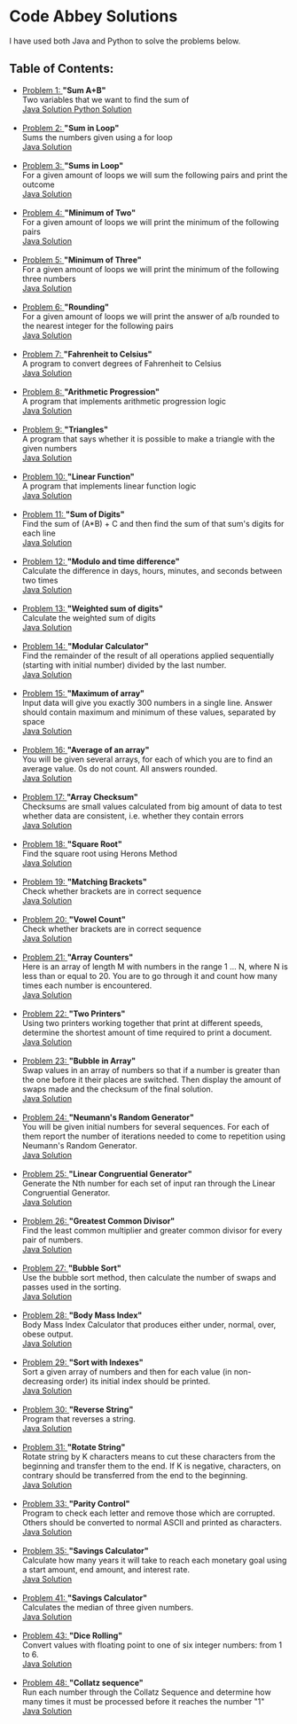 # Code Abbey Solutions

<p> I have used both Java and Python to solve the problems below. </p>

<h2> Table of Contents: </h2>

<p>
  <ul>
   <li> <a href= "http://www.codeabbey.com/index/task_view/sum-of-two" target="_blank" > Problem 1: </a> <b> "Sum A+B" </b> <br> Two variables that we want to find the sum of <br> <a href= "https://www.github.com/meganroche/CodeAbbeySolutions/tree/master/Java/sum_a_b.java" target="_blank" > Java Solution </a> <a href= "https://www.github.com/meganroche/CodeAbbeySolutions/tree/master/Python/SumAB.py" target="_blank" > Python Solution </a> </li> <br>
    
  <li> <a href= "http://www.codeabbey.com/index/task_view/sum-in-loop" target="_blank" > Problem 2: </a> <b> "Sum in Loop" </b> <br> Sums the numbers given using a for loop <br>
         <a href= "https://www.github.com/meganroche/CodeAbbeySolutions/tree/master/Java/SumLoop.java" target="_blank" > Java Solution </a> </li> <br>
         
  <li> <a href= "http://www.codeabbey.com/index/task_view/sums-in-loop" target="_blank" > Problem 3: </a> <b>"Sums in Loop" </b> <br> For a given amount of loops we will sum the following pairs and print the outcome <br>
         <a href= "https://www.github.com/meganroche/CodeAbbeySolutions/tree/master/Java/SumsLoop.java" target="_blank" > Java Solution </a> </li> <br>
     
  <li> <a href= "http://www.codeabbey.com/index/task_view/min-of-two" target="_blank" > Problem 4: </a> <b> "Minimum of Two" </b> <br> For a given amount of loops we will print the minimum of the following pairs <br>
         <a href= "https://www.github.com/meganroche/CodeAbbeySolutions/tree/master/Java/MinimumTwo.java" target="_blank" > Java Solution </a> </li> <br>
         
  <li> <a href= "http://www.codeabbey.com/index/task_view/min-of-three" target="_blank" > Problem 5: </a> <b> "Minimum of Three" </b> <br> For a given amount of loops we will print the minimum of the following three numbers <br>
        <a href= "https://www.github.com/meganroche/CodeAbbeySolutions/tree/master/Java/MinimumThree.java" target="_blank" > Java Solution </a> </li> <br>
        
  <li> <a href= "http://www.codeabbey.com/index/task_view/rounding" target="_blank" > Problem 6: </a> <b> "Rounding" </b> <br>
          For a given amount of loops we will print the answer of a/b rounded to the nearest integer for the following pairs             <br> <a href= "https://www.github.com/meganroche/CodeAbbeySolutions/tree/master/Java/Round.java" target="_blank" > Java Solution </a> </li> <br>
    
  <li> <a href= "http://www.codeabbey.com/index/task_view/fahrenheit-celsius" target="_blank" > Problem 7: </a> <b> "Fahrenheit to Celsius" </b> <br> A program to convert degrees of Fahrenheit to Celsius <br>
        <a href= "https://www.github.com/meganroche/CodeAbbeySolutions/tree/master/Java/FtoC.java" target="_blank" > Java Solution </a> </li> <br>
        
  <li> <a href= "http://www.codeabbey.com/index/task_view/arithmetic-progression" target="_blank" > Problem 8: </a>  <b> "Arithmetic Progression" </b> <br> A program that implements arithmetic progression logic <br>
        <a href= "https://www.github.com/meganroche/CodeAbbeySolutions/tree/master/Java/ArithmeticProgression.java" target="_blank" > Java Solution </a> </li> <br>
 
 <li> <a href= "http://www.codeabbey.com/index/task_view/triangles" target="_blank" > Problem 9: </a> <b> "Triangles" </b> <br> A program that says whether it is possible to make a triangle with the given numbers <br>
        <a href= "https://www.github.com/meganroche/CodeAbbeySolutions/tree/master/Java/Triangles.java" target="_blank" > Java Solution </a> </li> <br>
   
 <li> <a href= "http://www.codeabbey.com/index/task_view/linear-function" target="_blank" > Problem 10: </a> <b> "Linear Function" </b> <br> A program that implements linear function logic <br>
        <a href= "https://www.github.com/meganroche/CodeAbbeySolutions/tree/master/Java/LinearFunction.java" target="_blank" > Java Solution </a> </li> <br>
        
 <li> <a href= "http://www.codeabbey.com/index/task_view/sum-of-digits" target="_blank" > Problem 11: </a> <b> "Sum of Digits" </b> <br> Find the sum of (A*B) + C and then find the sum of that sum's digits for each line <br>
        <a href= "https://www.github.com/meganroche/CodeAbbeySolutions/tree/master/Java/SumDigits.java" target="_blank" > Java Solution </a> </li> <br>
        
 <li> <a href= "http://www.codeabbey.com/index/task_view/modulo-and-time-difference" target="_blank" > Problem 12: </a> <b> "Modulo and time difference" </b> <br> Calculate the difference in days, hours, minutes, and seconds between two times <br>
        <a href= "https://www.github.com/meganroche/CodeAbbeySolutions/tree/master/Java/ModuloTime.java" target="_blank" > Java Solution </a> </li> <br>
        
 <li> <a href= "http://www.codeabbey.com/index/task_view/weighted-sum-of-digits" target="_blank" > Problem 13: </a> <b> "Weighted sum of digits" </b> <br> Calculate the weighted sum of digits <br>
        <a href= "https://www.github.com/meganroche/CodeAbbeySolutions/tree/master/Java/WeightSum.java" target="_blank" > Java Solution </a> </li> <br>
        
 <li> <a href= "http://www.codeabbey.com/index/task_view/modular-calculator" target="_blank" > Problem 14: </a> <b> "Modular Calculator" </b> <br> Find the remainder of the result of all operations applied sequentially (starting with initial number) divided by the last number. <br>
        <a href= "https://www.github.com/meganroche/CodeAbbeySolutions/tree/master/Java/ModularCalc.java" target="_blank" > Java Solution </a> </li> <br>
        
 <li> <a href= "http://www.codeabbey.com/index/task_view/maximum-of-array" target="_blank" > Problem 15: </a> <b> "Maximum of array" </b> <br> Input data will give you exactly 300 numbers in a single line. Answer should contain maximum and minimum of these values, separated by space <br>
        <a href= "https://www.github.com/meganroche/CodeAbbeySolutions/tree/master/Java/MaximumArray.java" target="_blank" > Java Solution </a> </li> <br>
 
 <li> <a href= "http://www.codeabbey.com/index/task_view/average-of-array" target="_blank" > Problem 16: </a> <b> "Average of an array" </b> <br> You will be given several arrays, for each of which you are to find an average value. 0s do not count. All answers rounded. <br>
        <a href= "https://www.github.com/meganroche/CodeAbbeySolutions/tree/master/Java/AvgArray.java" target="_blank" > Java Solution </a> </li> <br>
        
 <li> <a href= "http://www.codeabbey.com/index/task_view/array-checksum" target="_blank" > Problem 17: </a> <b> "Array Checksum" </b> <br> Checksums are small values calculated from big amount of data to test whether data are consistent, i.e. whether they contain errors <br>
        <a href= "https://www.github.com/meganroche/CodeAbbeySolutions/tree/master/Java/CheckSum.java" target="_blank" > Java Solution </a> </li> <br>
        
 <li> <a href= "http://www.codeabbey.com/index/task_view/square-root" target="_blank" > Problem 18: </a> <b> "Square Root" </b> <br> Find the square root using Herons Method <br> <a href= "https://www.github.com/meganroche/CodeAbbeySolutions/tree/master/Java/SquareRoot.java" target="_blank" > Java Solution </a> </li> <br>
  
 <li> <a href= "http://www.codeabbey.com/index/task_view/square-root" target="_blank" > Problem 19: </a> <b> "Matching Brackets" </b> <br> Check whether brackets are in correct sequence <br> <a href= "https://www.github.com/meganroche/CodeAbbeySolutions/tree/master/Java/MatchingBrackets.java" target="_blank" > Java Solution </a> </li> <br>
    
<li> <a href= "http://www.codeabbey.com/index/task_view/vowel-count" target="_blank" > Problem 20: </a> <b> "Vowel Count" </b> <br> Check whether brackets are in correct sequence <br> <a href= "https://www.github.com/meganroche/CodeAbbeySolutions/tree/master/Java/VowelCount.java" target="_blank" > Java Solution </a> </li> <br>

<li> <a href= "http://www.codeabbey.com/index/task_view/array-counters" target="_blank" > Problem 21: </a> <b> "Array Counters" </b> <br> Here is an array of length M with numbers in the range 1 ... N, where N is less than or equal to 20. You are to go through it and count how many times each number is encountered.  <br> <a href= "https://www.github.com/meganroche/CodeAbbeySolutions/tree/master/Java/ArrayCounters.java" target="_blank" > Java Solution </a> </li> <br>

<li> <a href= "http://www.codeabbey.com/index/task_view/two-printers" target="_blank" > Problem 22: </a> <b> "Two Printers" </b> <br> Using two printers working together that print at different speeds, determine the shortest amount of time required to print a document.  <br> <a href= "https://www.github.com/meganroche/CodeAbbeySolutions/tree/master/Java/TwoPrinters.java" target="_blank" > Java Solution </a> </li> <br>

<li> <a href= "http://www.codeabbey.com/index/task_view/bubble-in-array" target="_blank" > Problem 23: </a> <b> "Bubble in Array" </b> <br> Swap values in an array of numbers so that if a number is greater than the one before it their places are switched. Then display the amount of swaps made and the checksum of the final solution.   <br> <a href= "https://www.github.com/meganroche/CodeAbbeySolutions/tree/master/Java/BubbleArray.java" target="_blank" > Java Solution </a> </li> <br>

<li> <a href= "http://www.codeabbey.com/index/task_view/neumanns-random-generator" target="_blank" > Problem 24: </a> <b> "Neumann's Random Generator" </b> <br> You will be given initial numbers for several sequences. For each of them report the number of iterations needed to come to repetition using Neumann's Random Generator.  <br> <a href= "https://www.github.com/meganroche/CodeAbbeySolutions/tree/master/Java/NeumannsRG.java" target="_blank" > Java Solution </a> </li> <br>

<li> <a href= "http://www.codeabbey.com/index/task_view/linear-congruential-generator" target="_blank" > Problem 25: </a> <b> "Linear Congruential Generator" </b> <br> Generate the Nth number for each set of input ran through the Linear Congruential Generator. <br> <a href= "https://www.github.com/meganroche/CodeAbbeySolutions/tree/master/Java/LCG.java" target="_blank" > Java Solution </a> </li> <br>

<li> <a href= "http://www.codeabbey.com/index/task_view/greatest-common-divisor" target="_blank" > Problem 26: </a> <b> "Greatest Common Divisor" </b> <br> Find the least common multiplier and greater common divisor for every pair of numbers. <br> <a href= "https://www.github.com/meganroche/CodeAbbeySolutions/tree/master/Java/GCD.java" target="_blank" > Java Solution </a> </li> <br>

<li> <a href= "http://www.codeabbey.com/index/task_view/bubble-sort" target="_blank" > Problem 27: </a> <b> "Bubble Sort" </b> <br> Use the bubble sort method, then calculate the number of swaps and passes used in the sorting. <br> <a href= "https://www.github.com/meganroche/CodeAbbeySolutions/tree/master/Java/BubbleSort.java" target="_blank" > Java Solution </a> </li> <br>

<li> <a href= "http://www.codeabbey.com/index/task_view/body-mass-index" target="_blank" > Problem 28: </a> <b> "Body Mass Index" </b> <br> Body Mass Index Calculator that produces either under, normal, over, obese output.<br> <a href= "https://www.github.com/meganroche/CodeAbbeySolutions/tree/master/Java/BMI.java" target="_blank" > Java Solution </a> </li> <br>

<li> <a href= "http://www.codeabbey.com/index/task_view/sort-with-indexes" target="_blank" > Problem 29: </a> <b> "Sort with Indexes" </b> <br> Sort a given array of numbers and then for each value (in non-decreasing order) its initial index should be printed. <br> <a href= "https://www.github.com/meganroche/CodeAbbeySolutions/tree/master/Java/SortIndexes.java" target="_blank" > Java Solution </a> </li> <br>

<li> <a href= "http://www.codeabbey.com/index/task_view/reverse-string" target="_blank" > Problem 30: </a> <b> "Reverse String" </b> <br> Program that reverses a string. <br> <a href= "https://www.github.com/meganroche/CodeAbbeySolutions/tree/master/Java/ReverseString.java" target="_blank" > Java Solution </a> </li> <br>

<li> <a href= "http://www.codeabbey.com/index/task_view/rotate-string" target="_blank" > Problem 31: </a> <b> "Rotate String" </b> <br> Rotate string by K characters means to cut these characters from the beginning and transfer them to the end. If K is negative, characters, on contrary should be transferred from the end to the beginning. <br> <a href= "https://www.github.com/meganroche/CodeAbbeySolutions/tree/master/Java/RotateString.java" target="_blank" > Java Solution </a> </li> <br>

<li> <a href= "http://www.codeabbey.com/index/task_view/parity-control" target="_blank" > Problem 33: </a> <b> "Parity Control" </b> <br> Program to check each letter and remove those which are corrupted. Others should be converted to normal ASCII and printed as characters. <br> <a href= "https://www.github.com/meganroche/CodeAbbeySolutions/tree/master/Java/ParityControl.java" target="_blank" > Java Solution </a> </li> <br>

<li> <a href= "http://www.codeabbey.com/index/task_view/savings-calculator" target="_blank" > Problem 35: </a> <b> "Savings Calculator" </b> <br> Calculate how many years it will take to reach each monetary goal using a start amount, end amount, and interest rate.  <br> <a href= "https://www.github.com/meganroche/CodeAbbeySolutions/tree/master/Java/SavingsCalc.java" target="_blank" > Java Solution </a> </li> <br>

<li> <a href= "http://www.codeabbey.com/index/task_view/median-of-three" target="_blank" > Problem 41: </a> <b> "Savings Calculator" </b> <br> Calculates the median of three given numbers.  <br> <a href= "https://www.github.com/meganroche/CodeAbbeySolutions/tree/master/Java/MedianThree.java" target="_blank" > Java Solution </a> </li> <br>

<li> <a href= "http://www.codeabbey.com/index/task_view/dice-rolling" target="_blank" > Problem 43: </a> <b> "Dice Rolling" </b> <br> Convert values with floating point to one of six integer numbers: from 1 to 6.  <br> <a href= "https://www.github.com/meganroche/CodeAbbeySolutions/tree/master/Java/DiceRoll.java" target="_blank" > Java Solution </a> </li> <br>

<li> <a href= "http://www.codeabbey.com/index/task_view/collatz-sequence" target="_blank" > Problem 48: </a> <b> "Collatz sequence" </b> <br> Run each number through the Collatz Sequence and determine how many times it must be processed before it reaches the number "1" <br> <a href= "https://www.github.com/meganroche/CodeAbbeySolutions/tree/master/Java/Collatz.java" target="_blank" > Java Solution </a> </li> <br>

  </ul>
 </p>

